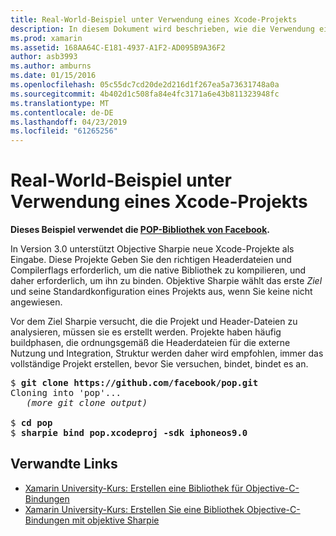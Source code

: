 ```yaml
---
title: Real-World-Beispiel unter Verwendung eines Xcode-Projekts
description: In diesem Dokument wird beschrieben, wie die Verwendung ein Xcode-Projekts als eine direkte Eingabe, Ziel-Sharpie, vereinfacht den Prozess der Erstellung C# -Bindungen mit Objective-C-Code.
ms.prod: xamarin
ms.assetid: 168AA64C-E181-4937-A1F2-AD095B9A36F2
author: asb3993
ms.author: amburns
ms.date: 01/15/2016
ms.openlocfilehash: 05c55dc7cd20de2d216d1f267ea5a73631748a0a
ms.sourcegitcommit: 4b402d1c508fa84e4fc3171a6e43b811323948fc
ms.translationtype: MT
ms.contentlocale: de-DE
ms.lasthandoff: 04/23/2019
ms.locfileid: "61265256"
---
```

# <a name="real-world-example-using-an-xcode-project"></a>Real-World-Beispiel unter Verwendung eines Xcode-Projekts

**Dieses Beispiel verwendet die [POP-Bibliothek von Facebook](https://github.com/facebook/pop).**

In Version 3.0 unterstützt Objective Sharpie neue Xcode-Projekte als Eingabe. Diese Projekte Geben Sie den richtigen Headerdateien und Compilerflags erforderlich, um die native Bibliothek zu kompilieren, und daher erforderlich, um ihn zu binden. Objektive Sharpie wählt das erste _Ziel_ und seine Standardkonfiguration eines Projekts aus, wenn Sie keine nicht angewiesen.

Vor dem Ziel Sharpie versucht, die die Projekt und Header-Dateien zu analysieren, müssen sie es erstellt werden. Projekte haben häufig buildphasen, die ordnungsgemäß die Headerdateien für die externe Nutzung und Integration, Struktur werden daher wird empfohlen, immer das vollständige Projekt erstellen, bevor Sie versuchen, bindet, bindet es an.

<pre>$ <b>git clone https://github.com/facebook/pop.git</b>
Cloning into 'pop'...
   <em>(more git clone output)</em>

$ <b>cd pop</b>
$ <b>sharpie bind pop.xcodeproj -sdk iphoneos9.0</b></pre>

## <a name="related-links"></a>Verwandte Links

- [Xamarin University-Kurs: Erstellen eine Bibliothek für Objective-C-Bindungen](https://university.xamarin.com/classes/track/all#building-an-objective-c-bindings-library)
- [Xamarin University-Kurs: Erstellen Sie eine Bibliothek Objective-C-Bindungen mit objektive Sharpie](https://university.xamarin.com/classes/track/all#build-an-objective-c-bindings-library-with-objective-sharpie)